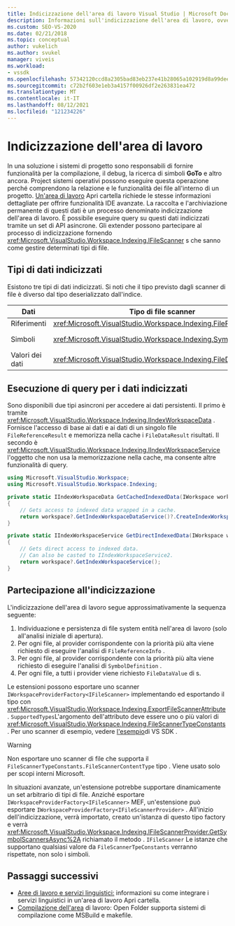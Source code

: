 ```yaml
---
title: Indicizzazione dell'area di lavoro Visual Studio | Microsoft Docs
description: Informazioni sull'indicizzazione dell'area di lavoro, ovvero la raccolta e l'archiviazione permanente dei dati per supportare funzionalità IDE avanzate per un'area di lavoro Apri cartella.
ms.custom: SEO-VS-2020
ms.date: 02/21/2018
ms.topic: conceptual
author: vukelich
ms.author: svukel
manager: viveis
ms.workload:
- vssdk
ms.openlocfilehash: 57342120ccd8a2305bad83eb237e41b28065a102919d8a99dee0dd827aff58cb
ms.sourcegitcommit: c72b2f603e1eb3a4157f00926df2e263831ea472
ms.translationtype: MT
ms.contentlocale: it-IT
ms.lasthandoff: 08/12/2021
ms.locfileid: "121234226"
---
```

# <a name="workspace-indexing"></a>Indicizzazione dell'area di lavoro

In una soluzione i sistemi di progetto sono responsabili di fornire funzionalità per la compilazione, il debug, la ricerca di simboli **GoTo** e altro ancora. Project sistemi operativi possono eseguire questa operazione perché comprendono la relazione e le funzionalità dei file all'interno di un progetto. [Un'area di lavoro](../ide/develop-code-in-visual-studio-without-projects-or-solutions.md) Apri cartella richiede le stesse informazioni dettagliate per offrire funzionalità IDE avanzate. La raccolta e l'archiviazione permanente di questi dati è un processo denominato indicizzazione dell'area di lavoro. È possibile eseguire query su questi dati indicizzati tramite un set di API asincrone. Gli extender possono partecipare al processo di indicizzazione fornendo <xref:Microsoft.VisualStudio.Workspace.Indexing.IFileScanner> s che sanno come gestire determinati tipi di file.

## <a name="types-of-indexed-data"></a>Tipi di dati indicizzati

Esistono tre tipi di dati indicizzati. Si noti che il tipo previsto dagli scanner di file è diverso dal tipo deserializzato dall'indice.

|Dati|Tipo di file scanner|Tipo di risultato della query di indice|Tipi correlati|
|--|--|--|--|
|Riferimenti|<xref:Microsoft.VisualStudio.Workspace.Indexing.FileReferenceInfo>|<xref:Microsoft.VisualStudio.Workspace.Indexing.FileReferenceResult>|<xref:Microsoft.VisualStudio.Workspace.Indexing.FileReferenceInfoType>|
|Simboli|<xref:Microsoft.VisualStudio.Workspace.Indexing.SymbolDefinition>|<xref:Microsoft.VisualStudio.Workspace.Indexing.SymbolDefinitionSearchResult>|<xref:Microsoft.VisualStudio.Workspace.Indexing.ISymbolService> deve essere usato invece di `IIndexWorkspaceService` per le query|
|Valori dei dati|<xref:Microsoft.VisualStudio.Workspace.Indexing.FileDataValue>|<xref:Microsoft.VisualStudio.Workspace.Indexing.FileDataResult`1>||

## <a name="querying-for-indexed-data"></a>Esecuzione di query per i dati indicizzati

Sono disponibili due tipi asincroni per accedere ai dati persistenti. Il primo è tramite <xref:Microsoft.VisualStudio.Workspace.Indexing.IIndexWorkspaceData> . Fornisce l'accesso di base ai dati e ai dati di un singolo file `FileReferenceResult` e memorizza nella cache i `FileDataResult` risultati. Il secondo è <xref:Microsoft.VisualStudio.Workspace.Indexing.IIndexWorkspaceService> l'oggetto che non usa la memorizzazione nella cache, ma consente altre funzionalità di query.

```csharp
using Microsoft.VisualStudio.Workspace;
using Microsoft.VisualStudio.Workspace.Indexing;

private static IIndexWorkspaceData GetCachedIndexedData(IWorkspace workspace)
{
    // Gets access to indexed data wrapped in a cache.
    return workspace?.GetIndexWorkspaceDataService()?.CreateIndexWorkspaceData();
}

private static IIndexWorkspaceService GetDirectIndexedData(IWorkspace workspace)
{
    // Gets direct access to indexed data.
    // Can also be casted to IIndexWorkspaceService2.
    return workspace?.GetIndexWorkspaceService();
}
```

## <a name="participating-in-indexing"></a>Partecipazione all'indicizzazione

L'indicizzazione dell'area di lavoro segue approssimativamente la sequenza seguente:

1. Individuazione e persistenza di file system entità nell'area di lavoro (solo all'analisi iniziale di apertura).
1. Per ogni file, al provider corrispondente con la priorità più alta viene richiesto di eseguire l'analisi di `FileReferenceInfo` .
1. Per ogni file, al provider corrispondente con la priorità più alta viene richiesto di eseguire l'analisi di `SymbolDefinition` .
1. Per ogni file, a tutti i provider viene richiesto `FileDataValue` di s.

Le estensioni possono esportare uno scanner `IWorkspaceProviderFactory<IFileScanner>` implementando ed esportando il tipo con <xref:Microsoft.VisualStudio.Workspace.Indexing.ExportFileScannerAttribute> . `SupportedTypes`L'argomento dell'attributo deve essere uno o più valori di <xref:Microsoft.VisualStudio.Workspace.Indexing.FileScannerTypeConstants> . Per uno scanner di esempio, vedere [l'esempio](https://github.com/Microsoft/VSSDK-Extensibility-Samples/blob/master/Open_Folder_Extensibility/C%23/SymbolScannerSample/TxtFileSymbolScanner.cs)di VS SDK .

> [!WARNING]
> Non esportare uno scanner di file che supporta il `FileScannerTypeConstants.FileScannerContentType` tipo . Viene usato solo per scopi interni Microsoft.

In situazioni avanzate, un'estensione potrebbe supportare dinamicamente un set arbitrario di tipi di file. Anziché esportare `IWorkspaceProviderFactory<IFileScanner>` MEF, un'estensione può esportare `IWorkspaceProviderFactory<IFileScannerProvider>` . All'inizio dell'indicizzazione, verrà importato, creato un'istanza di questo tipo factory e verrà <xref:Microsoft.VisualStudio.Workspace.Indexing.IFileScannerProvider.GetSymbolScannersAsync%2A> richiamato il metodo . `IFileScanner` Le istanze che supportano qualsiasi valore da `FileScannerTpeConstants` verranno rispettate, non solo i simboli.

## <a name="next-steps"></a>Passaggi successivi

* [Aree di lavoro e servizi linguistici:](workspace-language-services.md) informazioni su come integrare i servizi linguistici in un'area di lavoro Apri cartella.
* [Compilazione dell'area](workspace-build.md) di lavoro: Open Folder supporta sistemi di compilazione come MSBuild e makefile.